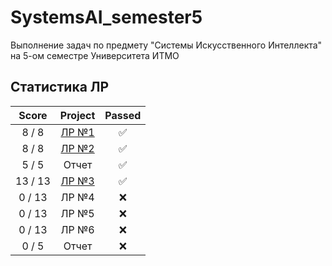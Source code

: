 # SystemsAI_semester5
Выполнение задач по предмету "Системы Искусственного Интеллекта" на 5-ом семестре Университета ИТМО

## Статистика ЛР

| Score   | Project                | Passed |
| :---:   | :---:                  | :---:  | 
| 8 / 8   | [ЛР №1](lab1)          | ✅     |
| 8 / 8   | [ЛР №2](lab2)          | ✅     |
| 5 / 5   | Отчет                  | ✅     |
| 13 / 13 | [ЛР №3](lab3)          | ✅     |
| 0 / 13  | ЛР №4                  | ❌     |
| 0 / 13  | ЛР №5                  | ❌     |
| 0 / 13  | ЛР №6                  | ❌     |
| 0 / 5   | Отчет                  | ❌     |

